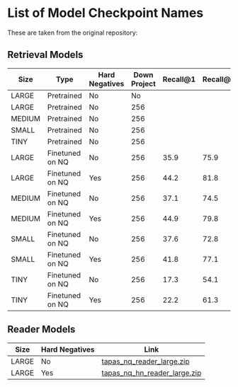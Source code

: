 # **List of Model Checkpoint Names**

These are taken from the original repository:

## **Retrieval Models**

Size  |  Type           | Hard Negatives | Down Project | Recall@1 | Recall@10 | Recall@50 | Link
----- | --------------- | -------------- | ------------ | -------- | --------- | --------- | ----
LARGE | Pretrained      | No             | No           | | | | [tapas_dual_encoder_proj_0_large.zip](https://storage.googleapis.com/tapas_models/2021_04_27/tapas_dual_encoder_proj_0_large.zip)
LARGE | Pretrained      | No             | 256          | | | | [tapas_dual_encoder_proj_256_large.zip](https://storage.googleapis.com/tapas_models/2021_04_27/tapas_dual_encoder_proj_256_large.zip)
MEDIUM | Pretrained      | No             | 256          | | | | [tapas_dual_encoder_proj_256_medium.zip](https://storage.googleapis.com/tapas_models/2021_04_27/tapas_dual_encoder_proj_256_medium.zip)
SMALL | Pretrained      | No             | 256          | | | | [tapas_dual_encoder_proj_256_small.zip](https://storage.googleapis.com/tapas_models/2021_04_27/tapas_dual_encoder_proj_256_small.zip)
TINY  | Pretrained      | No             | 256          | | | | [tapas_dual_encoder_proj_256_tiny.zip](https://storage.googleapis.com/tapas_models/2021_04_27/tapas_dual_encoder_proj_256_tiny.zip)
LARGE | Finetuned on NQ | No             | 256          | 35.9 | 75.9 | 91.4 | [tapas_nq_retriever_large.zip](https://storage.googleapis.com/tapas_models/2021_04_27/tapas_nq_retriever_large.zip)
LARGE | Finetuned on NQ | Yes            | 256          | 44.2 | 81.8 | 92.3 | [tapas_nq_hn_retriever_large.zip](https://storage.googleapis.com/tapas_models/2021_04_27/tapas_nq_hn_retriever_large.zip)
MEDIUM | Finetuned on NQ | No             | 256          | 37.1 | 74.5 | 88.0 | [tapas_nq_retriever_medium.zip](https://storage.googleapis.com/tapas_models/2021_04_27/tapas_nq_retriever_medium.zip)
MEDIUM| Finetuned on NQ | Yes            | 256          | 44.9 | 79.8 | 91.1 | [tapas_nq_hn_retriever_medium.zip](https://storage.googleapis.com/tapas_models/2021_04_27/tapas_nq_hn_retriever_medium.zip)
SMALL | Finetuned on NQ | No             | 256          | 37.6 | 72.8 | 87.4 | [tapas_nq_retriever_small.zip](https://storage.googleapis.com/tapas_models/2021_04_27/tapas_nq_retriever_small.zip)
SMALL | Finetuned on NQ | Yes            | 256          | 41.8 | 77.1 | 89.9 | [tapas_nq_hn_retriever_small.zip](https://storage.googleapis.com/tapas_models/2021_04_27/tapas_nq_hn_retriever_small.zip)
TINY | Finetuned on NQ | No             | 256          | 17.3 | 54.1 | 76.3 | [tapas_nq_retriever_tiny.zip](https://storage.googleapis.com/tapas_models/2021_04_27/tapas_nq_retriever_tiny.zip)
TINY | Finetuned on NQ | Yes            | 256          | 22.2 | 61.3 | 78.9 | [tapas_nq_hn_retriever_tiny.zip](https://storage.googleapis.com/tapas_models/2021_04_27/tapas_nq_hn_retriever_tiny.zip)


## **Reader Models**

Size  | Hard Negatives | Link
----- | -------------- | --------------
LARGE | No             | [tapas_nq_reader_large.zip](https://storage.googleapis.com/tapas_models/2021_04_27/tapas_nq_reader_large.zip)
LARGE | Yes            | [tapas_nq_hn_reader_large.zip](https://storage.googleapis.com/tapas_models/2021_04_27/tapas_nq_hn_reader_large.zip)